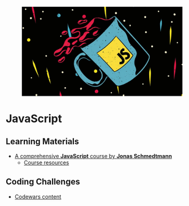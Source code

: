 <p align="center">
    <img width="420" src="../assets/images/javascript.jpg">
</p>

# JavaScript

## Learning Materials

- [A comprehensive **JavaScript** course by **Jonas Schmedtmann**](https://www.udemy.com/course/the-complete-javascript-course/)
  - [Course resources](https://github.com/jonasschmedtmann/complete-javascript-course)

## Coding Challenges

- [Codewars content](/javascript/exercises)
